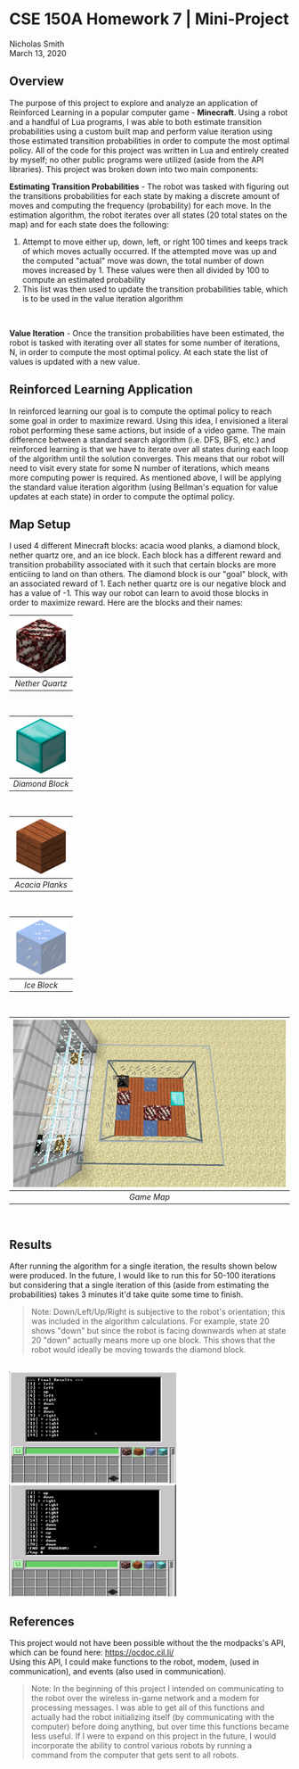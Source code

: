 # CSE 150A Homework 7 | Mini-Project <br>
Nicholas Smith <br>
March 13, 2020

## Overview
The purpose of this project to explore and analyze an application of Reinforced Learning in a popular computer game - <b>Minecraft</b>. Using a robot and a handful of Lua programs, I was able to both estimate transition probabilities using a custom built map and perform value iteration using those estimated transition probabilities in order to compute the most optimal policy. All of the code for this project was written in Lua and entirely created by myself; no other public programs were utilized (aside from the API libraries). This project was broken down into two main components:
<br>

<b>Estimating Transition Probabilities</b> - The robot was tasked with figuring out the transitions probabilities for each state by making a discrete amount of moves and computing the frequency (probability) for each move. In the estimation algorithm, the robot iterates over all states (20 total states on the map) and for each state does the following:
<br>
1. Attempt to move either up, down, left, or right 100 times and keeps track of which moves actually occurred. If the attempted move was up and the computed "actual" move was down, the total number of down moves increased by 1. These values were then all divided by 100 to compute an estimated probability
2. This list was then used to update the transition probabilities table, which is to be used in the value iteration algorithm
<br>

<b>Value Iteration</b> - Once the transition probabilities have been estimated, the robot is tasked with iterating over all states for some number of iterations, N, in order to compute the most optimal policy. At each state the list of values is updated with a new value.
<br>

## Reinforced Learning Application
In reinforced learning our goal is to compute the optimal policy to reach some goal in order to maximize reward. Using this idea, I envisioned a literal robot performing these same actions, but inside of a video game. The main difference between a standard search algorithm (i.e. DFS, BFS, etc.) and reinforced learning is that we have to iterate over all states during each loop of the algorithm until the solution converges. This means that our robot will need to visit every state for some N number of iterations, which means more computing power is required. As mentioned above, I will be applying the standard value iteration algorithm (using Bellman's equation for value updates at each state) in order to compute the optimal policy.
<br>

## Map Setup
I used 4 different Minecraft blocks: acacia wood planks, a diamond block, nether quartz ore, and an ice block. Each block has a different reward and transition probability associated with it such that certain blocks are more enticiing to land on than others. The diamond block is our "goal" block, with an associated reward of 1. Each nether quartz ore is our negative block and has a value of -1. This way our robot can learn to avoid those blocks in order to maximize reward. Here are the blocks and their names:

|<img alt="Nether Quartz" title="Nether Quartz" src="visuals/images/nether_quartz.png" width="100" height="100"/>|
|:--:|
|*Nether Quartz*|
<br>

|<img src="visuals/images/diamond_block.png" width="100" height="100"/>|
|:--:|
|*Diamond Block*|
<br>

|<img src="visuals/images/acacia_planks.png" width="100" height="100"/>|
|:--:|
|*Acacia Planks*|
<br>

|<img src="visuals/images/ice_block.png" width="100" height="100"/>|
|:--:|
|*Ice Block*|
<br>

|<img src="visuals/images/game_map.png" width="500" height="300"/>|
|:--:|
|*Game Map*|
<br>

## Results
After running the algorithm for a single iteration, the results shown below were produced. In the future, I would like to run this for 50-100 iterations but considering that a single iteration of this (aside from estimating the probabilities) takes 3 minutes it'd take quite some time to finish. 
> Note: Down/Left/Up/Right is subjective to the robot's orientation; this was included in the algorithm calculations. For example, state 20 shows "down" but since the robot is facing downwards when at state 20 "down" actually means more up one block. This shows that the robot would ideally be moving towards the diamond block.
<br>

<img src="visuals/images/results_1.png" width="300" height="200"/>
<img src="visuals/images/results_2.png" width="300" height="200"/>

## References
This project would not have been possible without the the modpacks's API, which can be found here: https://ocdoc.cil.li/
<br>
Using this API, I could make functions to the robot, modem, (used in communication), and events (also used in communication).
> Note: In the beginning of this project I intended on communicating to the robot over the wireless in-game network and a modem for processing messages. I was able to get all of this functions and actually had the robot initializing itself (by communicating with the computer) before doing anything, but over time this functions became less useful. If I were to expand on this project in the future, I would incorporate the ability to control various robots by running a command from the computer that gets sent to all robots.